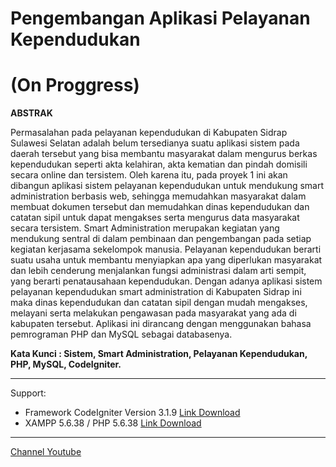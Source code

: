 # Pengembangan Aplikasi Pelayanan Kependudukan
# (On Proggress)

**ABSTRAK**

Permasalahan pada pelayanan kependudukan di Kabupaten Sidrap Sulawesi Selatan adalah belum tersedianya suatu aplikasi sistem pada daerah tersebut yang bisa membantu masyarakat dalam mengurus berkas kependudukan seperti akta kelahiran, akta kematian dan pindah domisili secara online dan tersistem. Oleh karena itu, pada proyek 1 ini akan dibangun aplikasi sistem pelayanan kependudukan untuk mendukung smart administration berbasis web, sehingga memudahkan masyarakat dalam membuat dokumen tersebut dan memudahkan dinas kependudukan dan catatan sipil untuk dapat mengakses serta mengurus data masyarakat secara tersistem. Smart Administration merupakan kegiatan yang mendukung sentral di dalam pembinaan dan pengembangan pada setiap kegiatan kerjasama sekelompok manusia. Pelayanan kependudukan berarti suatu usaha untuk membantu menyiapkan apa yang diperlukan masyarakat dan lebih cenderung menjalankan fungsi administrasi dalam arti sempit, yang berarti penatausahaan kependudukan. Dengan adanya aplikasi sistem pelayanan kependudukan smart administration di Kabupaten Sidrap ini maka dinas kependudukan dan catatan sipil dengan mudah mengakses, melayani serta melakukan pengawasan pada masyarakat yang ada di kabupaten tersebut. Aplikasi ini dirancang dengan menggunakan bahasa pemrograman PHP dan MySQL sebagai databasenya.

**Kata Kunci : Sistem, Smart Administration, Pelayanan Kependudukan, PHP, MySQL, CodeIgniter.**

-----
Support:
- Framework CodeIgniter Version 3.1.9 [Link Download](https://codeigniter.com/)
- XAMPP 5.6.38 / PHP 5.6.38 [Link Download](https://www.apachefriends.org/download.html)

-----
[Channel Youtube](https://www.youtube.com/channel/UC3giPltx3oAflwwqs2-YYaQ)
